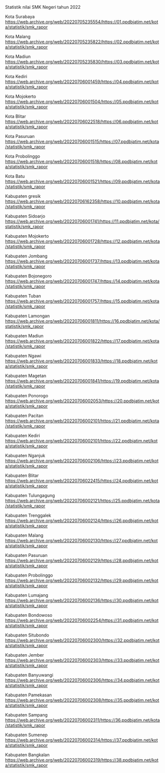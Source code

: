 Statistik nilai SMK Negeri tahun 2022

Kota Surabaya
https://web.archive.org/web/20220705235554/https://01.ppdbjatim.net/kota/statistik/smk_rapor

Kota Malang
https://web.archive.org/web/20220705235822/https://02.ppdbjatim.net/kota/statistik/smk_rapor

Kota Madiun
https://web.archive.org/web/20220705235830/https://03.ppdbjatim.net/kota/statistik/smk_rapor

Kota Kediri
https://web.archive.org/web/20220706001459/https://04.ppdbjatim.net/kota/statistik/smk_rapor

Kota Mojokerto
https://web.archive.org/web/20220706001504/https://05.ppdbjatim.net/kota/statistik/smk_rapor

Kota Blitar
https://web.archive.org/web/20220706022518/https://06.ppdbjatim.net/kota/statistik/smk_rapor

Kota Pasuruan
https://web.archive.org/web/20220706001515/https://07.ppdbjatim.net/kota/statistik/smk_rapor

Kota Probolinggo
https://web.archive.org/web/20220706001518/https://08.ppdbjatim.net/kota/statistik/smk_rapor

Kota Batu
https://web.archive.org/web/20220706001521/https://09.ppdbjatim.net/kota/statistik/smk_rapor

Kabupaten gresik
https://web.archive.org/web/20220706162358/https://10.ppdbjatim.net/kota/statistik/smk_rapor

Kabupaten Sidoarjo
https://web.archive.org/web/20220706001741/https://11.ppdbjatim.net/kota/statistik/smk_rapor

Kabupaten Mojokerto
https://web.archive.org/web/20220706001728/https://12.ppdbjatim.net/kota/statistik/smk_rapor

Kabupaten Jombang
https://web.archive.org/web/20220706001737/https://13.ppdbjatim.net/kota/statistik/smk_rapor

Kabupaten Bojonegoro
https://web.archive.org/web/20220706001747/https://14.ppdbjatim.net/kota/statistik/smk_rapor

Kabupaten Tuban
https://web.archive.org/web/20220706001757/https://15.ppdbjatim.net/kota/statistik/smk_rapor

Kabupaten Lamongan
https://web.archive.org/web/20220706001811/https://16.ppdbjatim.net/kota/statistik/smk_rapor

Kabupaten Madiun
https://web.archive.org/web/20220706001822/https://17.ppdbjatim.net/kota/statistik/smk_rapor

Kabupaten Ngawi
https://web.archive.org/web/20220706001833/https://18.ppdbjatim.net/kota/statistik/smk_rapor

Kabupaten Magetan
https://web.archive.org/web/20220706001841/https://19.ppdbjatim.net/kota/statistik/smk_rapor

Kabupaten Ponorogo
https://web.archive.org/web/20220706002053/https://20.ppdbjatim.net/kota/statistik/smk_rapor

Kabupaten Pacitan
https://web.archive.org/web/20220706002101/https://21.ppdbjatim.net/kota/statistik/smk_rapor

Kabupaten Kediri
https://web.archive.org/web/20220706002101/https://22.ppdbjatim.net/kota/statistik/smk_rapor

Kabupaten Nganjuk
https://web.archive.org/web/20220706002106/https://23.ppdbjatim.net/kota/statistik/smk_rapor

Kabupaten Blitar
https://web.archive.org/web/20220706022415/https://24.ppdbjatim.net/kota/statistik/smk_rapor

Kabupaten Tulungagung
https://web.archive.org/web/20220706002121/https://25.ppdbjatim.net/kota/statistik/smk_rapor

Kabupaten Trenggalek
https://web.archive.org/web/20220706002124/https://26.ppdbjatim.net/kota/statistik/smk_rapor

Kabupaten Malang
https://web.archive.org/web/20220706002130/https://27.ppdbjatim.net/kota/statistik/smk_rapor

Kabupaten Pasuruan
https://web.archive.org/web/20220706002129/https://28.ppdbjatim.net/kota/statistik/smk_rapor

Kabupaten Probolinggo
https://web.archive.org/web/20220706002132/https://29.ppdbjatim.net/kota/statistik/smk_rapor

Kabupaten Lumajang
https://web.archive.org/web/20220706002136/https://30.ppdbjatim.net/kota/statistik/smk_rapor

Kabupaten Bondowoso
https://web.archive.org/web/20220706002254/https://31.ppdbjatim.net/kota/statistik/smk_rapor

Kabupaten Situbondo
https://web.archive.org/web/20220706002300/https://32.ppdbjatim.net/kota/statistik/smk_rapor

Kabupaten Jember
https://web.archive.org/web/20220706002303/https://33.ppdbjatim.net/kota/statistik/smk_rapor

Kabupaten Banyuwangi
https://web.archive.org/web/20220706002306/https://34.ppdbjatim.net/kota/statistik/smk_rapor

Kabupaten Pamekasan
https://web.archive.org/web/20220706002308/https://35.ppdbjatim.net/kota/statistik/smk_rapor

Kabupaten Sampang
https://web.archive.org/web/20220706002311/https://36.ppdbjatim.net/kota/statistik/smk_rapor

Kabupaten Sumenep
https://web.archive.org/web/20220706002314/https://37.ppdbjatim.net/kota/statistik/smk_rapor

Kabupaten Bangkalan
https://web.archive.org/web/20220706002319/https://38.ppdbjatim.net/kota/statistik/smk_rapor
